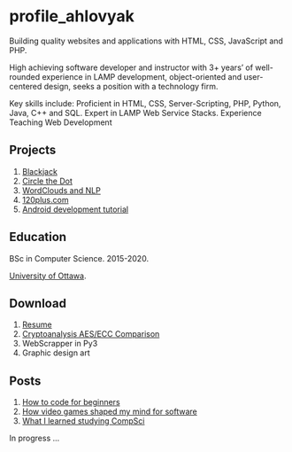 # profile_ahlovyak

Building quality websites and applications with HTML, CSS, JavaScript and PHP.

High achieving software developer and instructor with 3+ years’ of well-rounded experience in LAMP development, object-oriented and user-centered design, seeks a position with a technology firm.

Key skills include: Proficient in HTML, CSS, Server-Scripting, PHP, Python, Java, C++ and SQL. Expert in LAMP Web Service Stacks. Experience Teaching Web Development

## Projects

1. [Blackjack](https://github.com/deesims/blackjack-in-python)
2. [Circle the Dot](https://github.com/deesims/circle_dot)
3. [WordClouds and NLP](https://github.com/deesims/deesims.github.io/blob/main/CSI4106-NLP_8134645.ipynb)
4. [120plus.com](https://120plus.com)
5. [Android development tutorial](https://twitch.com)

## Education

BSc in Computer Science. 2015-2020.

[University of Ottawa](https://www.uottawa.ca/en).

## Download

1. [Resume](https://drive.google.com/file/d/1j5R2gzEpswfFiFpGDJkoMms_2eH8cD2n/view?usp=sharing)
2. [Cryptoanalysis AES/ECC Comparison](https://docs.google.com/spreadsheets/d/1ZxZiA-qPB99_jy3Nz_PxJ9RLa_8P3csFRSqXDmh1chM/edit?usp=sharing)
3. WebScrapper in Py3
4. Graphic design art

## Posts 

1. [How to code for beginners](https://deesims.github.io/blog/)
2. [How video games shaped my mind for software](https://deesims.github.io/blog/)
3. [What I learned studying CompSci](https://deesims.github.io/blog)

In progress ... 
